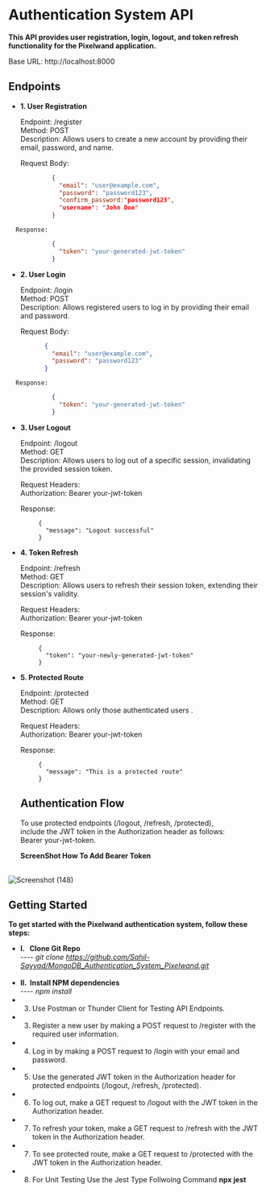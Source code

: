 #  Authentication System API
<b>This API provides user registration, login, logout, and token refresh functionality for the Pixelwand application.</b>

Base URL: http://localhost:8000

## Endpoints
-  <b>1. User Registration </b>
      <p>Endpoint: /register<br>
         Method: POST<br>
         Description: Allows users to create a new account by providing their email, password, and name.<br>
      </p>
      Request Body:
```json
            {
              "email": "user@example.com",
              "password": "password123",
              "confirm_password:"password123",
              "username": "John Doe"
            }
```


       
      Response:
      
```json
            {
              "token": "your-generated-jwt-token"
            }

```
-  <b>2.  User Login </b>
      <p>Endpoint: /login<br>
      Method: POST<br>
      Description: Allows registered users to log in by providing their email and password.<br>
      </p>
      
      Request Body:
  ```json
            {
              "email": "user@example.com",
              "password": "password123"
            }
 ```

      Response:
```json
            {
              "token": "your-generated-jwt-token"
            }
```
-  <b>3.  User Logout </b>

     <p> Endpoint: /logout<br>
      Method: GET<br>
      Description: Allows users to log out of a specific session, invalidating the provided session token.<br>
     </p>
     
      Request Headers:<br>
      Authorization: Bearer your-jwt-token

      Response:
   
            {
              "message": "Logout successful"
            }

-  <b>4.  Token Refresh </b>

     <p>Endpoint: /refresh<br>
      Method: GET<br>
      Description: Allows users to refresh their session token, extending their session's validity.<br>
      </p> 
      
      Request Headers:<br>
      Authorization: Bearer your-jwt-token
   
      Response:
   
            {
              "token": "your-newly-generated-jwt-token"
            }
-  <b>5.  Protected Route </b>

     <p>Endpoint: /protected<br>
      Method: GET<br>
      Description: Allows only those authenticated users .<br>
      </p> 
      
      Request Headers:<br>
      Authorization: Bearer your-jwt-token
   
      Response:
   
            {
              "message": "This is a protected route"
            }

   ## Authentication Flow
      To use protected endpoints (/logout, /refresh, /protected),  <br>
      include the JWT token in the Authorization header as follows: <br>
      Bearer your-jwt-token.

   <b>ScreenShot How To Add Bearer Token</b><br><br>
   
![Screenshot (148)](https://github.com/Sahil-Sayyad/MongoDB_Authentication_System_Pixelwand/assets/96423459/242608ae-eefc-4692-86fe-ed11ac23e84f)

## Getting Started

<b>To get started with the Pixelwand authentication system, follow these steps:</b>

-  <b> I. &nbsp; Clone Git Repo  </b>
   <br>----<i> git clone https://github.com/Sahil-Sayyad/MongoDB_Authentication_System_Pixelwand.git</i><br><br>
-  <b> II. &nbsp;Install NPM dependencies </b>
   <br>----<i> npm install</i> <br>
- 3. Use Postman or Thunder Client for Testing API Endpoints.
- 3. Register a new user by making a POST request to /register with the required user information.
- 4. Log in by making a POST request to /login with your email and password.
- 5. Use the generated JWT token in the Authorization header for protected endpoints (/logout, /refresh, /protected).
- 6. To log out, make a GET request to /logout with the JWT token in the Authorization header.
- 7. To refresh your token, make a GET request to /refresh with the JWT token in the Authorization header.
- 7. To see protected route, make a GET request to /protected with the JWT token in the Authorization header.
- 8. For Unit Testing Use the Jest Type Follwoing Command <b>npx jest</b> 

